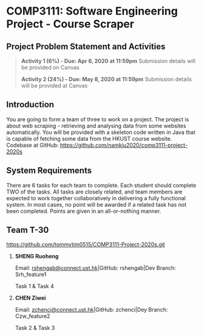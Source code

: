 # COMP3111: Software Engineering Project - Course Scraper
## Project Problem Statement and Activities



> **Activity 1 (6%) - Due: Apr 6, 2020 at 11:59pm** 
> Submission details will be provided on Canvas
>
> **Activity 2 (24%) - Due: May 8, 2020 at 11:59pm**
> Submission details will be provided at Canvas


## Introduction

You are going to form a team of three to work on a project. The project is about web scraping - retrieving and analysing data from some websites automatically. You will be provided with a skeleton code written in Java that is capable of fetching some data from the HKUST course website. 
Codebase at GitHub: https://github.com/namkiu2020/comp3111-project-2020s 
  


## System Requirements

There are 6 tasks for each team to complete. Each student should complete TWO of the tasks. All tasks are closely related, and team members are expected to work together collaboratively in delivering a fully functional system. In most cases, no point will be awarded if a related task has not been completed. Points are given in an all-or-nothing manner.

## Team T-30
https://github.com/tommytim0515/COMP3111-Project-2020s.git

1. **SHENG Ruoheng**

	Email: rshengab@connect.ust.hk|GitHub: rshengab|Dev Branch: Srh_feature1

	Task 1 & Task 4

2. **CHEN Ziwei**

     Email: zchenci@connect.ust.hk|GitHub: zchenci|Dey Branch: Czw_feature2
     
     Task 2 & Task 3

